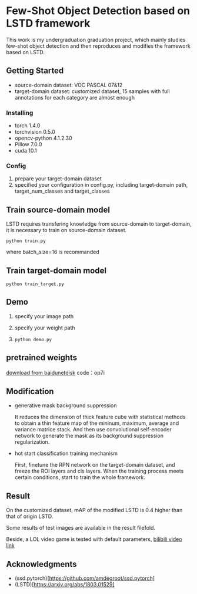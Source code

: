 # Few-Shot Object Detection based on LSTD framework

This work is my undergraduation graduation project, which mainly studies few-shot object detection and then reproduces and modifies the  framework based on LSTD.

## Getting Started

- source-domain dataset: VOC PASCAL 07&12
- target-domain dataset: customized dataset, 15 samples with full annotations for each category are almost enough 

### Installing

- torch 1.4.0
- torchvision 0.5.0
- opencv-python 4.1.2.30
- Pillow 7.0.0
- cuda 10.1

### Config

1. prepare your target-domain dataset
2. specified your configuration in config.py, including target-domain path, target_num_classes and target_classes

## Train source-domain model

LSTD requires transfering knowledge from source-domain to target-domain, it is necessary to train on source-domain dataset.

```
python train.py
```

where batch_size=16 is recommanded

## Train target-domain model

```
python train_target.py
```

## Demo

1. specify your image path

2. specify your weight path

3. ```
   python demo.py
   ```
## pretrained weights

[download from baidunetdisk](https://pan.baidu.com/s/1tzHk0g_M42KH9dGNHF8XCg)    code：op7i

## Modification

- generative mask background suppression

  It reduces the dimension  of  thick feature cube with statistical methods to obtain a thin feature map of the mininum, maximum, average and variance matrice stack. And then use convolutional self-encoder network to generate the mask as its background suppression regularization.

- hot start classification training mechanism

  First, finetune the RPN network on the target-domain dataset, and freeze the ROI layers and cls layers.  When the training process meets certain conditions, start to train the whole framework.

## Result

On the customized dataset, mAP of the modified LSTD is 0.4 higher than that of origin LSTD.

Some results of test images are available in the result filefold.

Beside, a LOL video game is tested with default parameters, [bilibili video link](https://www.bilibili.com/video/BV1Gz4y1d7r3?from=search&seid=3337204679427424785)

## Acknowledgments

* (ssd.pytorch)[https://github.com/amdegroot/ssd.pytorch]
* (LSTD)[https://arxiv.org/abs/1803.01529]

